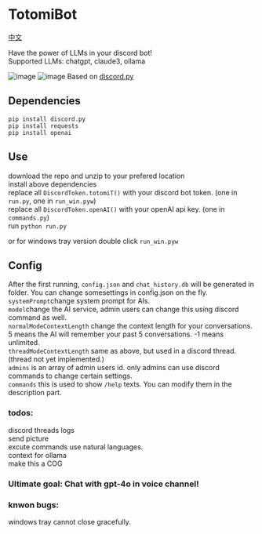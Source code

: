 # TotomiBot
[中文](/README_CN.md)  
  
Have the power of LLMs in your discord bot!  
Supported LLMs: chatgpt, claude3, ollama  
  
![image](https://github.com/xht8723/Totomi_Discord_Bot/assets/15156436/8e39753e-286c-4dc3-b6a7-39469dabf905)
![image](https://github.com/xht8723/Totomi_Discord_Bot/assets/15156436/6fad4881-f41a-4d91-bc9b-363385fcb1cc)
Based on [discord.py](https://github.com/Rapptz/discord.py)

## Dependencies
```pip install discord.py```  
```pip install requests```  
```pip install openai```  

## Use
download the repo and unzip to your prefered location  
install above dependencies  
replace all ```DiscordToken.totomiT()``` with your discord bot token. (one in ```run.py```, one in ```run_win.pyw```)  
replace all ```DiscordToken.openAI()``` with your openAI api key. (one in ```commands.py```)  
run ```python run.py```  
  
or for windows tray version double click ```run_win.pyw```  


## Config
After the first running, ```config.json``` and ```chat_history.db``` will be generated in folder.
You can change somesettings in config.json on the fly.  
```systemPrompt```change system prompt for AIs.  
```model```change the AI service, admin users can change this using discord command as well.  
```normalModeContextLength``` change the context length for your conversations. 5 means the AI will remember your past 5 conversations. -1 means unlimited.  
```threadModeContextLength``` same as above, but used in a discord thread.(thread not yet implemented.)  
```admins``` is an array of admin users id. only admins can use discord commands to change certain settings.  
```commands``` this is used to show ```/help``` texts. You can modify them in the description part.

### todos:  
discord threads
logs  
send picture  
excute commands use natural languages.  
context for ollama  
make this a COG  

### Ultimate goal: Chat with gpt-4o in voice channel!

### knwon bugs:
windows tray cannot close gracefully.
